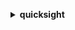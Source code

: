 **<details ><summary style="color:none;">quicksight</summary><blockquote>**

- **<details><summary style="color:none;"><b><u>cancel-ingestion</b></u></summary><blockquote>**

  * **<p style="color:none;">--aws-account-id</p>**
  * **<p style="color:none;">--data-set-id</p>**
  * **<p style="color:none;">--ingestion-id</p>**
  * **<p style="color:none;">--cli-input-json</p>**
  * **<p style="color:none;">--cli-input-yaml</p>**
  * **<p style="color:none;">--generate-cli-skeleton</p>**
  </br>
  **<p style="color:red;">Description</p>**
  </br>
  ## **Examples**
  ```bash

  ```
  ```json

  ```


- **<details><summary style="color:none;"><b><u>create-account-customization</b></u></summary><blockquote>**

  * **<p style="color:none;">--aws-account-id</p>**
  * **<p style="color:none;">--namespace</p>**
  * **<p style="color:none;">--account-customization</p>**
  * **<p style="color:none;">--tags</p>**
  * **<p style="color:none;">--cli-input-json</p>**
  * **<p style="color:none;">--cli-input-yaml</p>**
  * **<p style="color:none;">--generate-cli-skeleton</p>**
  </br>
  **<p style="color:red;">Description</p>**
  </br>
  ## **Examples**
  ```bash

  ```
  ```json

  ```


- **<details><summary style="color:none;"><b><u>create-analysis</b></u></summary><blockquote>**

  * **<p style="color:none;">--aws-account-id</p>**
  * **<p style="color:none;">--analysis-id</p>**
  * **<p style="color:none;">--name</p>**
  * **<p style="color:none;">--parameters</p>**
  * **<p style="color:none;">--permissions</p>**
  * **<p style="color:none;">--source-entity</p>**
  * **<p style="color:none;">--theme-arn</p>**
  * **<p style="color:none;">--tags</p>**
  * **<p style="color:none;">--cli-input-json</p>**
  * **<p style="color:none;">--cli-input-yaml</p>**
  * **<p style="color:none;">--generate-cli-skeleton</p>**
  </br>
  **<p style="color:red;">Description</p>**
  </br>
  ## **Examples**
  ```bash

  ```
  ```json

  ```


- **<details><summary style="color:none;"><b><u>create-dashboard</b></u></summary><blockquote>**

  * **<p style="color:none;">--aws-account-id</p>**
  * **<p style="color:none;">--dashboard-id</p>**
  * **<p style="color:none;">--name</p>**
  * **<p style="color:none;">--parameters</p>**
  * **<p style="color:none;">--permissions</p>**
  * **<p style="color:none;">--source-entity</p>**
  * **<p style="color:none;">--tags</p>**
  * **<p style="color:none;">--version-description</p>**
  * **<p style="color:none;">--dashboard-publish-options</p>**
  * **<p style="color:none;">--theme-arn</p>**
  * **<p style="color:none;">--cli-input-json</p>**
  * **<p style="color:none;">--cli-input-yaml</p>**
  * **<p style="color:none;">--generate-cli-skeleton</p>**
  </br>
  **<p style="color:red;">Description</p>**
  </br>
  ## **Examples**
  ```bash

  ```
  ```json

  ```


- **<details><summary style="color:none;"><b><u>create-data-set</b></u></summary><blockquote>**

  * **<p style="color:none;">--aws-account-id</p>**
  * **<p style="color:none;">--data-set-id</p>**
  * **<p style="color:none;">--name</p>**
  * **<p style="color:none;">--physical-table-map</p>**
  * **<p style="color:none;">--logical-table-map</p>**
  * **<p style="color:none;">--import-mode</p>**
  * **<p style="color:none;">--column-groups</p>**
  * **<p style="color:none;">--field-folders</p>**
  * **<p style="color:none;">--permissions</p>**
  * **<p style="color:none;">--row-level-permission-data-set</p>**
  * **<p style="color:none;">--column-level-permission-rules</p>**
  * **<p style="color:none;">--tags</p>**
  * **<p style="color:none;">--cli-input-json</p>**
  * **<p style="color:none;">--cli-input-yaml</p>**
  * **<p style="color:none;">--generate-cli-skeleton</p>**
  </br>
  **<p style="color:red;">Description</p>**
  </br>
  ## **Examples**
  ```bash

  ```
  ```json

  ```


- **<details><summary style="color:none;"><b><u>create-data-source</b></u></summary><blockquote>**

  * **<p style="color:none;">--aws-account-id</p>**
  * **<p style="color:none;">--data-source-id</p>**
  * **<p style="color:none;">--name</p>**
  * **<p style="color:none;">--type</p>**
  * **<p style="color:none;">--data-source-parameters</p>**
  * **<p style="color:none;">--credentials</p>**
  * **<p style="color:none;">--permissions</p>**
  * **<p style="color:none;">--vpc-connection-properties</p>**
  * **<p style="color:none;">--ssl-properties</p>**
  * **<p style="color:none;">--tags</p>**
  * **<p style="color:none;">--cli-input-json</p>**
  * **<p style="color:none;">--cli-input-yaml</p>**
  * **<p style="color:none;">--generate-cli-skeleton</p>**
  </br>
  **<p style="color:red;">Description</p>**
  </br>
  ## **Examples**
  ```bash

  ```
  ```json

  ```


- **<details><summary style="color:none;"><b><u>create-folder</b></u></summary><blockquote>**

  * **<p style="color:none;">--aws-account-id</p>**
  * **<p style="color:none;">--folder-id</p>**
  * **<p style="color:none;">--name</p>**
  * **<p style="color:none;">--folder-type</p>**
  * **<p style="color:none;">--parent-folder-arn</p>**
  * **<p style="color:none;">--permissions</p>**
  * **<p style="color:none;">--tags</p>**
  * **<p style="color:none;">--cli-input-json</p>**
  * **<p style="color:none;">--cli-input-yaml</p>**
  * **<p style="color:none;">--generate-cli-skeleton</p>**
  </br>
  **<p style="color:red;">Description</p>**
  </br>
  ## **Examples**
  ```bash

  ```
  ```json

  ```


- **<details><summary style="color:none;"><b><u>create-folder-membership</b></u></summary><blockquote>**

  * **<p style="color:none;">--aws-account-id</p>**
  * **<p style="color:none;">--folder-id</p>**
  * **<p style="color:none;">--member-id</p>**
  * **<p style="color:none;">--member-type</p>**
  * **<p style="color:none;">--cli-input-json</p>**
  * **<p style="color:none;">--cli-input-yaml</p>**
  * **<p style="color:none;">--generate-cli-skeleton</p>**
  </br>
  **<p style="color:red;">Description</p>**
  </br>
  ## **Examples**
  ```bash

  ```
  ```json

  ```


- **<details><summary style="color:none;"><b><u>create-group</b></u></summary><blockquote>**

  * **<p style="color:none;">--group-name</p>**
  * **<p style="color:none;">--description</p>**
  * **<p style="color:none;">--aws-account-id</p>**
  * **<p style="color:none;">--namespace</p>**
  * **<p style="color:none;">--cli-input-json</p>**
  * **<p style="color:none;">--cli-input-yaml</p>**
  * **<p style="color:none;">--generate-cli-skeleton</p>**
  </br>
  **<p style="color:red;">Description</p>**
  </br>
  ## **Examples**
  ```bash

  ```
  ```json

  ```


- **<details><summary style="color:none;"><b><u>create-group-membership</b></u></summary><blockquote>**

  * **<p style="color:none;">--member-name</p>**
  * **<p style="color:none;">--group-name</p>**
  * **<p style="color:none;">--aws-account-id</p>**
  * **<p style="color:none;">--namespace</p>**
  * **<p style="color:none;">--cli-input-json</p>**
  * **<p style="color:none;">--cli-input-yaml</p>**
  * **<p style="color:none;">--generate-cli-skeleton</p>**
  </br>
  **<p style="color:red;">Description</p>**
  </br>
  ## **Examples**
  ```bash

  ```
  ```json

  ```


- **<details><summary style="color:none;"><b><u>create-iam-policy-assignment</b></u></summary><blockquote>**

  * **<p style="color:none;">--aws-account-id</p>**
  * **<p style="color:none;">--assignment-name</p>**
  * **<p style="color:none;">--assignment-status</p>**
  * **<p style="color:none;">--policy-arn</p>**
  * **<p style="color:none;">--identities</p>**
  * **<p style="color:none;">--namespace</p>**
  * **<p style="color:none;">--cli-input-json</p>**
  * **<p style="color:none;">--cli-input-yaml</p>**
  * **<p style="color:none;">--generate-cli-skeleton</p>**
  </br>
  **<p style="color:red;">Description</p>**
  </br>
  ## **Examples**
  ```bash

  ```
  ```json

  ```


- **<details><summary style="color:none;"><b><u>create-ingestion</b></u></summary><blockquote>**

  * **<p style="color:none;">--data-set-id</p>**
  * **<p style="color:none;">--ingestion-id</p>**
  * **<p style="color:none;">--aws-account-id</p>**
  * **<p style="color:none;">--cli-input-json</p>**
  * **<p style="color:none;">--cli-input-yaml</p>**
  * **<p style="color:none;">--generate-cli-skeleton</p>**
  </br>
  **<p style="color:red;">Description</p>**
  </br>
  ## **Examples**
  ```bash

  ```
  ```json

  ```


- **<details><summary style="color:none;"><b><u>create-namespace</b></u></summary><blockquote>**

  * **<p style="color:none;">--aws-account-id</p>**
  * **<p style="color:none;">--namespace</p>**
  * **<p style="color:none;">--identity-store</p>**
  * **<p style="color:none;">--tags</p>**
  * **<p style="color:none;">--cli-input-json</p>**
  * **<p style="color:none;">--cli-input-yaml</p>**
  * **<p style="color:none;">--generate-cli-skeleton</p>**
  </br>
  **<p style="color:red;">Description</p>**
  </br>
  ## **Examples**
  ```bash

  ```
  ```json

  ```


- **<details><summary style="color:none;"><b><u>create-template</b></u></summary><blockquote>**

  * **<p style="color:none;">--aws-account-id</p>**
  * **<p style="color:none;">--template-id</p>**
  * **<p style="color:none;">--name</p>**
  * **<p style="color:none;">--permissions</p>**
  * **<p style="color:none;">--source-entity</p>**
  * **<p style="color:none;">--tags</p>**
  * **<p style="color:none;">--version-description</p>**
  * **<p style="color:none;">--cli-input-json</p>**
  * **<p style="color:none;">--cli-input-yaml</p>**
  * **<p style="color:none;">--generate-cli-skeleton</p>**
  </br>
  **<p style="color:red;">Description</p>**
  </br>
  ## **Examples**
  ```bash

  ```
  ```json

  ```


- **<details><summary style="color:none;"><b><u>create-template-alias</b></u></summary><blockquote>**

  * **<p style="color:none;">--aws-account-id</p>**
  * **<p style="color:none;">--template-id</p>**
  * **<p style="color:none;">--alias-name</p>**
  * **<p style="color:none;">--template-version-number</p>**
  * **<p style="color:none;">--cli-input-json</p>**
  * **<p style="color:none;">--cli-input-yaml</p>**
  * **<p style="color:none;">--generate-cli-skeleton</p>**
  </br>
  **<p style="color:red;">Description</p>**
  </br>
  ## **Examples**
  ```bash

  ```
  ```json

  ```


- **<details><summary style="color:none;"><b><u>create-theme</b></u></summary><blockquote>**

  * **<p style="color:none;">--aws-account-id</p>**
  * **<p style="color:none;">--theme-id</p>**
  * **<p style="color:none;">--name</p>**
  * **<p style="color:none;">--base-theme-id</p>**
  * **<p style="color:none;">--version-description</p>**
  * **<p style="color:none;">--configuration</p>**
  * **<p style="color:none;">--permissions</p>**
  * **<p style="color:none;">--tags</p>**
  * **<p style="color:none;">--cli-input-json</p>**
  * **<p style="color:none;">--cli-input-yaml</p>**
  * **<p style="color:none;">--generate-cli-skeleton</p>**
  </br>
  **<p style="color:red;">Description</p>**
  </br>
  ## **Examples**
  ```bash

  ```
  ```json

  ```


- **<details><summary style="color:none;"><b><u>create-theme-alias</b></u></summary><blockquote>**

  * **<p style="color:none;">--aws-account-id</p>**
  * **<p style="color:none;">--theme-id</p>**
  * **<p style="color:none;">--alias-name</p>**
  * **<p style="color:none;">--theme-version-number</p>**
  * **<p style="color:none;">--cli-input-json</p>**
  * **<p style="color:none;">--cli-input-yaml</p>**
  * **<p style="color:none;">--generate-cli-skeleton</p>**
  </br>
  **<p style="color:red;">Description</p>**
  </br>
  ## **Examples**
  ```bash

  ```
  ```json

  ```


- **<details><summary style="color:none;"><b><u>delete-account-customization</b></u></summary><blockquote>**

  * **<p style="color:none;">--aws-account-id</p>**
  * **<p style="color:none;">--namespace</p>**
  * **<p style="color:none;">--cli-input-json</p>**
  * **<p style="color:none;">--cli-input-yaml</p>**
  * **<p style="color:none;">--generate-cli-skeleton</p>**
  </br>
  **<p style="color:red;">Description</p>**
  </br>
  ## **Examples**
  ```bash

  ```
  ```json

  ```


- **<details><summary style="color:none;"><b><u>delete-analysis</b></u></summary><blockquote>**

  * **<p style="color:none;">--aws-account-id</p>**
  * **<p style="color:none;">--analysis-id</p>**
  * **<p style="color:none;">--recovery-window-in-days</p>**
  * **<p style="color:none;">--force-delete-without-recovery</p>**
  * **<p style="color:none;">--no-force-delete-without-recovery</p>**
  * **<p style="color:none;">--cli-input-json</p>**
  * **<p style="color:none;">--cli-input-yaml</p>**
  * **<p style="color:none;">--generate-cli-skeleton</p>**
  </br>
  **<p style="color:red;">Description</p>**
  </br>
  ## **Examples**
  ```bash

  ```
  ```json

  ```


- **<details><summary style="color:none;"><b><u>delete-dashboard</b></u></summary><blockquote>**

  * **<p style="color:none;">--aws-account-id</p>**
  * **<p style="color:none;">--dashboard-id</p>**
  * **<p style="color:none;">--version-number</p>**
  * **<p style="color:none;">--cli-input-json</p>**
  * **<p style="color:none;">--cli-input-yaml</p>**
  * **<p style="color:none;">--generate-cli-skeleton</p>**
  </br>
  **<p style="color:red;">Description</p>**
  </br>
  ## **Examples**
  ```bash

  ```
  ```json

  ```


- **<details><summary style="color:none;"><b><u>delete-data-set</b></u></summary><blockquote>**

  * **<p style="color:none;">--aws-account-id</p>**
  * **<p style="color:none;">--data-set-id</p>**
  * **<p style="color:none;">--cli-input-json</p>**
  * **<p style="color:none;">--cli-input-yaml</p>**
  * **<p style="color:none;">--generate-cli-skeleton</p>**
  </br>
  **<p style="color:red;">Description</p>**
  </br>
  ## **Examples**
  ```bash

  ```
  ```json

  ```


- **<details><summary style="color:none;"><b><u>delete-data-source</b></u></summary><blockquote>**

  * **<p style="color:none;">--aws-account-id</p>**
  * **<p style="color:none;">--data-source-id</p>**
  * **<p style="color:none;">--cli-input-json</p>**
  * **<p style="color:none;">--cli-input-yaml</p>**
  * **<p style="color:none;">--generate-cli-skeleton</p>**
  </br>
  **<p style="color:red;">Description</p>**
  </br>
  ## **Examples**
  ```bash

  ```
  ```json

  ```


- **<details><summary style="color:none;"><b><u>delete-folder</b></u></summary><blockquote>**

  * **<p style="color:none;">--aws-account-id</p>**
  * **<p style="color:none;">--folder-id</p>**
  * **<p style="color:none;">--cli-input-json</p>**
  * **<p style="color:none;">--cli-input-yaml</p>**
  * **<p style="color:none;">--generate-cli-skeleton</p>**
  </br>
  **<p style="color:red;">Description</p>**
  </br>
  ## **Examples**
  ```bash

  ```
  ```json

  ```


- **<details><summary style="color:none;"><b><u>delete-folder-membership</b></u></summary><blockquote>**

  * **<p style="color:none;">--aws-account-id</p>**
  * **<p style="color:none;">--folder-id</p>**
  * **<p style="color:none;">--member-id</p>**
  * **<p style="color:none;">--member-type</p>**
  * **<p style="color:none;">--cli-input-json</p>**
  * **<p style="color:none;">--cli-input-yaml</p>**
  * **<p style="color:none;">--generate-cli-skeleton</p>**
  </br>
  **<p style="color:red;">Description</p>**
  </br>
  ## **Examples**
  ```bash

  ```
  ```json

  ```


- **<details><summary style="color:none;"><b><u>delete-group</b></u></summary><blockquote>**

  * **<p style="color:none;">--group-name</p>**
  * **<p style="color:none;">--aws-account-id</p>**
  * **<p style="color:none;">--namespace</p>**
  * **<p style="color:none;">--cli-input-json</p>**
  * **<p style="color:none;">--cli-input-yaml</p>**
  * **<p style="color:none;">--generate-cli-skeleton</p>**
  </br>
  **<p style="color:red;">Description</p>**
  </br>
  ## **Examples**
  ```bash

  ```
  ```json

  ```


- **<details><summary style="color:none;"><b><u>delete-group-membership</b></u></summary><blockquote>**

  * **<p style="color:none;">--member-name</p>**
  * **<p style="color:none;">--group-name</p>**
  * **<p style="color:none;">--aws-account-id</p>**
  * **<p style="color:none;">--namespace</p>**
  * **<p style="color:none;">--cli-input-json</p>**
  * **<p style="color:none;">--cli-input-yaml</p>**
  * **<p style="color:none;">--generate-cli-skeleton</p>**
  </br>
  **<p style="color:red;">Description</p>**
  </br>
  ## **Examples**
  ```bash

  ```
  ```json

  ```


- **<details><summary style="color:none;"><b><u>delete-iam-policy-assignment</b></u></summary><blockquote>**

  * **<p style="color:none;">--aws-account-id</p>**
  * **<p style="color:none;">--assignment-name</p>**
  * **<p style="color:none;">--namespace</p>**
  * **<p style="color:none;">--cli-input-json</p>**
  * **<p style="color:none;">--cli-input-yaml</p>**
  * **<p style="color:none;">--generate-cli-skeleton</p>**
  </br>
  **<p style="color:red;">Description</p>**
  </br>
  ## **Examples**
  ```bash

  ```
  ```json

  ```


- **<details><summary style="color:none;"><b><u>delete-namespace</b></u></summary><blockquote>**

  * **<p style="color:none;">--aws-account-id</p>**
  * **<p style="color:none;">--namespace</p>**
  * **<p style="color:none;">--cli-input-json</p>**
  * **<p style="color:none;">--cli-input-yaml</p>**
  * **<p style="color:none;">--generate-cli-skeleton</p>**
  </br>
  **<p style="color:red;">Description</p>**
  </br>
  ## **Examples**
  ```bash

  ```
  ```json

  ```


- **<details><summary style="color:none;"><b><u>delete-template</b></u></summary><blockquote>**

  * **<p style="color:none;">--aws-account-id</p>**
  * **<p style="color:none;">--template-id</p>**
  * **<p style="color:none;">--version-number</p>**
  * **<p style="color:none;">--cli-input-json</p>**
  * **<p style="color:none;">--cli-input-yaml</p>**
  * **<p style="color:none;">--generate-cli-skeleton</p>**
  </br>
  **<p style="color:red;">Description</p>**
  </br>
  ## **Examples**
  ```bash

  ```
  ```json

  ```


- **<details><summary style="color:none;"><b><u>delete-template-alias</b></u></summary><blockquote>**

  * **<p style="color:none;">--aws-account-id</p>**
  * **<p style="color:none;">--template-id</p>**
  * **<p style="color:none;">--alias-name</p>**
  * **<p style="color:none;">--cli-input-json</p>**
  * **<p style="color:none;">--cli-input-yaml</p>**
  * **<p style="color:none;">--generate-cli-skeleton</p>**
  </br>
  **<p style="color:red;">Description</p>**
  </br>
  ## **Examples**
  ```bash

  ```
  ```json

  ```


- **<details><summary style="color:none;"><b><u>delete-theme</b></u></summary><blockquote>**

  * **<p style="color:none;">--aws-account-id</p>**
  * **<p style="color:none;">--theme-id</p>**
  * **<p style="color:none;">--version-number</p>**
  * **<p style="color:none;">--cli-input-json</p>**
  * **<p style="color:none;">--cli-input-yaml</p>**
  * **<p style="color:none;">--generate-cli-skeleton</p>**
  </br>
  **<p style="color:red;">Description</p>**
  </br>
  ## **Examples**
  ```bash

  ```
  ```json

  ```


- **<details><summary style="color:none;"><b><u>delete-theme-alias</b></u></summary><blockquote>**

  * **<p style="color:none;">--aws-account-id</p>**
  * **<p style="color:none;">--theme-id</p>**
  * **<p style="color:none;">--alias-name</p>**
  * **<p style="color:none;">--cli-input-json</p>**
  * **<p style="color:none;">--cli-input-yaml</p>**
  * **<p style="color:none;">--generate-cli-skeleton</p>**
  </br>
  **<p style="color:red;">Description</p>**
  </br>
  ## **Examples**
  ```bash

  ```
  ```json

  ```


- **<details><summary style="color:none;"><b><u>delete-user</b></u></summary><blockquote>**

  * **<p style="color:none;">--user-name</p>**
  * **<p style="color:none;">--aws-account-id</p>**
  * **<p style="color:none;">--namespace</p>**
  * **<p style="color:none;">--cli-input-json</p>**
  * **<p style="color:none;">--cli-input-yaml</p>**
  * **<p style="color:none;">--generate-cli-skeleton</p>**
  </br>
  **<p style="color:red;">Description</p>**
  </br>
  ## **Examples**
  ```bash

  ```
  ```json

  ```


- **<details><summary style="color:none;"><b><u>delete-user-by-principal-id</b></u></summary><blockquote>**

  * **<p style="color:none;">--principal-id</p>**
  * **<p style="color:none;">--aws-account-id</p>**
  * **<p style="color:none;">--namespace</p>**
  * **<p style="color:none;">--cli-input-json</p>**
  * **<p style="color:none;">--cli-input-yaml</p>**
  * **<p style="color:none;">--generate-cli-skeleton</p>**
  </br>
  **<p style="color:red;">Description</p>**
  </br>
  ## **Examples**
  ```bash

  ```
  ```json

  ```


- **<details><summary style="color:none;"><b><u>describe-account-customization</b></u></summary><blockquote>**

  * **<p style="color:none;">--aws-account-id</p>**
  * **<p style="color:none;">--namespace</p>**
  * **<p style="color:none;">--resolved</p>**
  * **<p style="color:none;">--no-resolved</p>**
  * **<p style="color:none;">--cli-input-json</p>**
  * **<p style="color:none;">--cli-input-yaml</p>**
  * **<p style="color:none;">--generate-cli-skeleton</p>**
  </br>
  **<p style="color:red;">Description</p>**
  </br>
  ## **Examples**
  ```bash

  ```
  ```json

  ```


- **<details><summary style="color:none;"><b><u>describe-account-settings</b></u></summary><blockquote>**

  * **<p style="color:none;">--aws-account-id</p>**
  * **<p style="color:none;">--cli-input-json</p>**
  * **<p style="color:none;">--cli-input-yaml</p>**
  * **<p style="color:none;">--generate-cli-skeleton</p>**
  </br>
  **<p style="color:red;">Description</p>**
  </br>
  ## **Examples**
  ```bash

  ```
  ```json

  ```


- **<details><summary style="color:none;"><b><u>describe-analysis</b></u></summary><blockquote>**

  * **<p style="color:none;">--aws-account-id</p>**
  * **<p style="color:none;">--analysis-id</p>**
  * **<p style="color:none;">--cli-input-json</p>**
  * **<p style="color:none;">--cli-input-yaml</p>**
  * **<p style="color:none;">--generate-cli-skeleton</p>**
  </br>
  **<p style="color:red;">Description</p>**
  </br>
  ## **Examples**
  ```bash

  ```
  ```json

  ```


- **<details><summary style="color:none;"><b><u>describe-analysis-permissions</b></u></summary><blockquote>**

  * **<p style="color:none;">--aws-account-id</p>**
  * **<p style="color:none;">--analysis-id</p>**
  * **<p style="color:none;">--cli-input-json</p>**
  * **<p style="color:none;">--cli-input-yaml</p>**
  * **<p style="color:none;">--generate-cli-skeleton</p>**
  </br>
  **<p style="color:red;">Description</p>**
  </br>
  ## **Examples**
  ```bash

  ```
  ```json

  ```


- **<details><summary style="color:none;"><b><u>describe-dashboard</b></u></summary><blockquote>**

  * **<p style="color:none;">--aws-account-id</p>**
  * **<p style="color:none;">--dashboard-id</p>**
  * **<p style="color:none;">--version-number</p>**
  * **<p style="color:none;">--alias-name</p>**
  * **<p style="color:none;">--cli-input-json</p>**
  * **<p style="color:none;">--cli-input-yaml</p>**
  * **<p style="color:none;">--generate-cli-skeleton</p>**
  </br>
  **<p style="color:red;">Description</p>**
  </br>
  ## **Examples**
  ```bash

  ```
  ```json

  ```


- **<details><summary style="color:none;"><b><u>describe-dashboard-permissions</b></u></summary><blockquote>**

  * **<p style="color:none;">--aws-account-id</p>**
  * **<p style="color:none;">--dashboard-id</p>**
  * **<p style="color:none;">--cli-input-json</p>**
  * **<p style="color:none;">--cli-input-yaml</p>**
  * **<p style="color:none;">--generate-cli-skeleton</p>**
  </br>
  **<p style="color:red;">Description</p>**
  </br>
  ## **Examples**
  ```bash

  ```
  ```json

  ```


- **<details><summary style="color:none;"><b><u>describe-data-set</b></u></summary><blockquote>**

  * **<p style="color:none;">--aws-account-id</p>**
  * **<p style="color:none;">--data-set-id</p>**
  * **<p style="color:none;">--cli-input-json</p>**
  * **<p style="color:none;">--cli-input-yaml</p>**
  * **<p style="color:none;">--generate-cli-skeleton</p>**
  </br>
  **<p style="color:red;">Description</p>**
  </br>
  ## **Examples**
  ```bash

  ```
  ```json

  ```


- **<details><summary style="color:none;"><b><u>describe-data-set-permissions</b></u></summary><blockquote>**

  * **<p style="color:none;">--aws-account-id</p>**
  * **<p style="color:none;">--data-set-id</p>**
  * **<p style="color:none;">--cli-input-json</p>**
  * **<p style="color:none;">--cli-input-yaml</p>**
  * **<p style="color:none;">--generate-cli-skeleton</p>**
  </br>
  **<p style="color:red;">Description</p>**
  </br>
  ## **Examples**
  ```bash

  ```
  ```json

  ```


- **<details><summary style="color:none;"><b><u>describe-data-source</b></u></summary><blockquote>**

  * **<p style="color:none;">--aws-account-id</p>**
  * **<p style="color:none;">--data-source-id</p>**
  * **<p style="color:none;">--cli-input-json</p>**
  * **<p style="color:none;">--cli-input-yaml</p>**
  * **<p style="color:none;">--generate-cli-skeleton</p>**
  </br>
  **<p style="color:red;">Description</p>**
  </br>
  ## **Examples**
  ```bash

  ```
  ```json

  ```


- **<details><summary style="color:none;"><b><u>describe-data-source-permissions</b></u></summary><blockquote>**

  * **<p style="color:none;">--aws-account-id</p>**
  * **<p style="color:none;">--data-source-id</p>**
  * **<p style="color:none;">--cli-input-json</p>**
  * **<p style="color:none;">--cli-input-yaml</p>**
  * **<p style="color:none;">--generate-cli-skeleton</p>**
  </br>
  **<p style="color:red;">Description</p>**
  </br>
  ## **Examples**
  ```bash

  ```
  ```json

  ```


- **<details><summary style="color:none;"><b><u>describe-folder</b></u></summary><blockquote>**

  * **<p style="color:none;">--aws-account-id</p>**
  * **<p style="color:none;">--folder-id</p>**
  * **<p style="color:none;">--cli-input-json</p>**
  * **<p style="color:none;">--cli-input-yaml</p>**
  * **<p style="color:none;">--generate-cli-skeleton</p>**
  </br>
  **<p style="color:red;">Description</p>**
  </br>
  ## **Examples**
  ```bash

  ```
  ```json

  ```


- **<details><summary style="color:none;"><b><u>describe-folder-permissions</b></u></summary><blockquote>**

  * **<p style="color:none;">--aws-account-id</p>**
  * **<p style="color:none;">--folder-id</p>**
  * **<p style="color:none;">--cli-input-json</p>**
  * **<p style="color:none;">--cli-input-yaml</p>**
  * **<p style="color:none;">--generate-cli-skeleton</p>**
  </br>
  **<p style="color:red;">Description</p>**
  </br>
  ## **Examples**
  ```bash

  ```
  ```json

  ```


- **<details><summary style="color:none;"><b><u>describe-folder-resolved-permissions</b></u></summary><blockquote>**

  * **<p style="color:none;">--aws-account-id</p>**
  * **<p style="color:none;">--folder-id</p>**
  * **<p style="color:none;">--cli-input-json</p>**
  * **<p style="color:none;">--cli-input-yaml</p>**
  * **<p style="color:none;">--generate-cli-skeleton</p>**
  </br>
  **<p style="color:red;">Description</p>**
  </br>
  ## **Examples**
  ```bash

  ```
  ```json

  ```


- **<details><summary style="color:none;"><b><u>describe-group</b></u></summary><blockquote>**

  * **<p style="color:none;">--group-name</p>**
  * **<p style="color:none;">--aws-account-id</p>**
  * **<p style="color:none;">--namespace</p>**
  * **<p style="color:none;">--cli-input-json</p>**
  * **<p style="color:none;">--cli-input-yaml</p>**
  * **<p style="color:none;">--generate-cli-skeleton</p>**
  </br>
  **<p style="color:red;">Description</p>**
  </br>
  ## **Examples**
  ```bash

  ```
  ```json

  ```


- **<details><summary style="color:none;"><b><u>describe-iam-policy-assignment</b></u></summary><blockquote>**

  * **<p style="color:none;">--aws-account-id</p>**
  * **<p style="color:none;">--assignment-name</p>**
  * **<p style="color:none;">--namespace</p>**
  * **<p style="color:none;">--cli-input-json</p>**
  * **<p style="color:none;">--cli-input-yaml</p>**
  * **<p style="color:none;">--generate-cli-skeleton</p>**
  </br>
  **<p style="color:red;">Description</p>**
  </br>
  ## **Examples**
  ```bash

  ```
  ```json

  ```


- **<details><summary style="color:none;"><b><u>describe-ingestion</b></u></summary><blockquote>**

  * **<p style="color:none;">--aws-account-id</p>**
  * **<p style="color:none;">--data-set-id</p>**
  * **<p style="color:none;">--ingestion-id</p>**
  * **<p style="color:none;">--cli-input-json</p>**
  * **<p style="color:none;">--cli-input-yaml</p>**
  * **<p style="color:none;">--generate-cli-skeleton</p>**
  </br>
  **<p style="color:red;">Description</p>**
  </br>
  ## **Examples**
  ```bash

  ```
  ```json

  ```


- **<details><summary style="color:none;"><b><u>describe-namespace</b></u></summary><blockquote>**

  * **<p style="color:none;">--aws-account-id</p>**
  * **<p style="color:none;">--namespace</p>**
  * **<p style="color:none;">--cli-input-json</p>**
  * **<p style="color:none;">--cli-input-yaml</p>**
  * **<p style="color:none;">--generate-cli-skeleton</p>**
  </br>
  **<p style="color:red;">Description</p>**
  </br>
  ## **Examples**
  ```bash

  ```
  ```json

  ```


- **<details><summary style="color:none;"><b><u>describe-template</b></u></summary><blockquote>**

  * **<p style="color:none;">--aws-account-id</p>**
  * **<p style="color:none;">--template-id</p>**
  * **<p style="color:none;">--version-number</p>**
  * **<p style="color:none;">--alias-name</p>**
  * **<p style="color:none;">--cli-input-json</p>**
  * **<p style="color:none;">--cli-input-yaml</p>**
  * **<p style="color:none;">--generate-cli-skeleton</p>**
  </br>
  **<p style="color:red;">Description</p>**
  </br>
  ## **Examples**
  ```bash

  ```
  ```json

  ```


- **<details><summary style="color:none;"><b><u>describe-template-alias</b></u></summary><blockquote>**

  * **<p style="color:none;">--aws-account-id</p>**
  * **<p style="color:none;">--template-id</p>**
  * **<p style="color:none;">--alias-name</p>**
  * **<p style="color:none;">--cli-input-json</p>**
  * **<p style="color:none;">--cli-input-yaml</p>**
  * **<p style="color:none;">--generate-cli-skeleton</p>**
  </br>
  **<p style="color:red;">Description</p>**
  </br>
  ## **Examples**
  ```bash

  ```
  ```json

  ```


- **<details><summary style="color:none;"><b><u>describe-template-permissions</b></u></summary><blockquote>**

  * **<p style="color:none;">--aws-account-id</p>**
  * **<p style="color:none;">--template-id</p>**
  * **<p style="color:none;">--cli-input-json</p>**
  * **<p style="color:none;">--cli-input-yaml</p>**
  * **<p style="color:none;">--generate-cli-skeleton</p>**
  </br>
  **<p style="color:red;">Description</p>**
  </br>
  ## **Examples**
  ```bash

  ```
  ```json

  ```


- **<details><summary style="color:none;"><b><u>describe-theme</b></u></summary><blockquote>**

  * **<p style="color:none;">--aws-account-id</p>**
  * **<p style="color:none;">--theme-id</p>**
  * **<p style="color:none;">--version-number</p>**
  * **<p style="color:none;">--alias-name</p>**
  * **<p style="color:none;">--cli-input-json</p>**
  * **<p style="color:none;">--cli-input-yaml</p>**
  * **<p style="color:none;">--generate-cli-skeleton</p>**
  </br>
  **<p style="color:red;">Description</p>**
  </br>
  ## **Examples**
  ```bash

  ```
  ```json

  ```


- **<details><summary style="color:none;"><b><u>describe-theme-alias</b></u></summary><blockquote>**

  * **<p style="color:none;">--aws-account-id</p>**
  * **<p style="color:none;">--theme-id</p>**
  * **<p style="color:none;">--alias-name</p>**
  * **<p style="color:none;">--cli-input-json</p>**
  * **<p style="color:none;">--cli-input-yaml</p>**
  * **<p style="color:none;">--generate-cli-skeleton</p>**
  </br>
  **<p style="color:red;">Description</p>**
  </br>
  ## **Examples**
  ```bash

  ```
  ```json

  ```


- **<details><summary style="color:none;"><b><u>describe-theme-permissions</b></u></summary><blockquote>**

  * **<p style="color:none;">--aws-account-id</p>**
  * **<p style="color:none;">--theme-id</p>**
  * **<p style="color:none;">--cli-input-json</p>**
  * **<p style="color:none;">--cli-input-yaml</p>**
  * **<p style="color:none;">--generate-cli-skeleton</p>**
  </br>
  **<p style="color:red;">Description</p>**
  </br>
  ## **Examples**
  ```bash

  ```
  ```json

  ```


- **<details><summary style="color:none;"><b><u>describe-user</b></u></summary><blockquote>**

  * **<p style="color:none;">--user-name</p>**
  * **<p style="color:none;">--aws-account-id</p>**
  * **<p style="color:none;">--namespace</p>**
  * **<p style="color:none;">--cli-input-json</p>**
  * **<p style="color:none;">--cli-input-yaml</p>**
  * **<p style="color:none;">--generate-cli-skeleton</p>**
  </br>
  **<p style="color:red;">Description</p>**
  </br>
  ## **Examples**
  ```bash

  ```
  ```json

  ```


- **<details><summary style="color:none;"><b><u>get-dashboard-embed-url</b></u></summary><blockquote>**

  * **<p style="color:none;">--aws-account-id</p>**
  * **<p style="color:none;">--dashboard-id</p>**
  * **<p style="color:none;">--identity-type</p>**
  * **<p style="color:none;">--session-lifetime-in-minutes</p>**
  * **<p style="color:none;">--undo-redo-disabled</p>**
  * **<p style="color:none;">--no-undo-redo-disabled</p>**
  * **<p style="color:none;">--reset-disabled</p>**
  * **<p style="color:none;">--no-reset-disabled</p>**
  * **<p style="color:none;">--state-persistence-enabled</p>**
  * **<p style="color:none;">--no-state-persistence-enabled</p>**
  * **<p style="color:none;">--user-arn</p>**
  * **<p style="color:none;">--namespace</p>**
  * **<p style="color:none;">--additional-dashboard-ids</p>**
  * **<p style="color:none;">--cli-input-json</p>**
  * **<p style="color:none;">--cli-input-yaml</p>**
  * **<p style="color:none;">--generate-cli-skeleton</p>**
  </br>
  **<p style="color:red;">Description</p>**
  </br>
  ## **Examples**
  ```bash

  ```
  ```json

  ```


- **<details><summary style="color:none;"><b><u>get-session-embed-url</b></u></summary><blockquote>**

  * **<p style="color:none;">--aws-account-id</p>**
  * **<p style="color:none;">--entry-point</p>**
  * **<p style="color:none;">--session-lifetime-in-minutes</p>**
  * **<p style="color:none;">--user-arn</p>**
  * **<p style="color:none;">--cli-input-json</p>**
  * **<p style="color:none;">--cli-input-yaml</p>**
  * **<p style="color:none;">--generate-cli-skeleton</p>**
  </br>
  **<p style="color:red;">Description</p>**
  </br>
  ## **Examples**
  ```bash

  ```
  ```json

  ```


- **<details><summary style="color:none;"><b><u>help</b></u></summary><blockquote>**

  * **<p style="color:none;"></p>**
  </br>
  **<p style="color:red;">Description</p>**
  </br>
  ## **Examples**
  ```bash

  ```
  ```json

  ```


- **<details><summary style="color:none;"><b><u>list-analyses</b></u></summary><blockquote>**

  * **<p style="color:none;">--aws-account-id</p>**
  * **<p style="color:none;">--cli-input-json</p>**
  * **<p style="color:none;">--cli-input-yaml</p>**
  * **<p style="color:none;">--starting-token</p>**
  * **<p style="color:none;">--page-size</p>**
  * **<p style="color:none;">--max-items</p>**
  * **<p style="color:none;">--generate-cli-skeleton</p>**
  </br>
  **<p style="color:red;">Description</p>**
  </br>
  ## **Examples**
  ```bash

  ```
  ```json

  ```


- **<details><summary style="color:none;"><b><u>list-dashboards</b></u></summary><blockquote>**

  * **<p style="color:none;">--aws-account-id</p>**
  * **<p style="color:none;">--cli-input-json</p>**
  * **<p style="color:none;">--cli-input-yaml</p>**
  * **<p style="color:none;">--starting-token</p>**
  * **<p style="color:none;">--page-size</p>**
  * **<p style="color:none;">--max-items</p>**
  * **<p style="color:none;">--generate-cli-skeleton</p>**
  </br>
  **<p style="color:red;">Description</p>**
  </br>
  ## **Examples**
  ```bash

  ```
  ```json

  ```


- **<details><summary style="color:none;"><b><u>list-dashboard-versions</b></u></summary><blockquote>**

  * **<p style="color:none;">--aws-account-id</p>**
  * **<p style="color:none;">--dashboard-id</p>**
  * **<p style="color:none;">--cli-input-json</p>**
  * **<p style="color:none;">--cli-input-yaml</p>**
  * **<p style="color:none;">--starting-token</p>**
  * **<p style="color:none;">--page-size</p>**
  * **<p style="color:none;">--max-items</p>**
  * **<p style="color:none;">--generate-cli-skeleton</p>**
  </br>
  **<p style="color:red;">Description</p>**
  </br>
  ## **Examples**
  ```bash

  ```
  ```json

  ```


- **<details><summary style="color:none;"><b><u>list-data-sets</b></u></summary><blockquote>**

  * **<p style="color:none;">--aws-account-id</p>**
  * **<p style="color:none;">--cli-input-json</p>**
  * **<p style="color:none;">--cli-input-yaml</p>**
  * **<p style="color:none;">--starting-token</p>**
  * **<p style="color:none;">--page-size</p>**
  * **<p style="color:none;">--max-items</p>**
  * **<p style="color:none;">--generate-cli-skeleton</p>**
  </br>
  **<p style="color:red;">Description</p>**
  </br>
  ## **Examples**
  ```bash

  ```
  ```json

  ```


- **<details><summary style="color:none;"><b><u>list-data-sources</b></u></summary><blockquote>**

  * **<p style="color:none;">--aws-account-id</p>**
  * **<p style="color:none;">--cli-input-json</p>**
  * **<p style="color:none;">--cli-input-yaml</p>**
  * **<p style="color:none;">--starting-token</p>**
  * **<p style="color:none;">--page-size</p>**
  * **<p style="color:none;">--max-items</p>**
  * **<p style="color:none;">--generate-cli-skeleton</p>**
  </br>
  **<p style="color:red;">Description</p>**
  </br>
  ## **Examples**
  ```bash

  ```
  ```json

  ```


- **<details><summary style="color:none;"><b><u>list-folder-members</b></u></summary><blockquote>**

  * **<p style="color:none;">--aws-account-id</p>**
  * **<p style="color:none;">--folder-id</p>**
  * **<p style="color:none;">--next-token</p>**
  * **<p style="color:none;">--max-results</p>**
  * **<p style="color:none;">--cli-input-json</p>**
  * **<p style="color:none;">--cli-input-yaml</p>**
  * **<p style="color:none;">--generate-cli-skeleton</p>**
  </br>
  **<p style="color:red;">Description</p>**
  </br>
  ## **Examples**
  ```bash

  ```
  ```json

  ```


- **<details><summary style="color:none;"><b><u>list-folders</b></u></summary><blockquote>**

  * **<p style="color:none;">--aws-account-id</p>**
  * **<p style="color:none;">--next-token</p>**
  * **<p style="color:none;">--max-results</p>**
  * **<p style="color:none;">--cli-input-json</p>**
  * **<p style="color:none;">--cli-input-yaml</p>**
  * **<p style="color:none;">--generate-cli-skeleton</p>**
  </br>
  **<p style="color:red;">Description</p>**
  </br>
  ## **Examples**
  ```bash

  ```
  ```json

  ```


- **<details><summary style="color:none;"><b><u>list-group-memberships</b></u></summary><blockquote>**

  * **<p style="color:none;">--group-name</p>**
  * **<p style="color:none;">--next-token</p>**
  * **<p style="color:none;">--max-results</p>**
  * **<p style="color:none;">--aws-account-id</p>**
  * **<p style="color:none;">--namespace</p>**
  * **<p style="color:none;">--cli-input-json</p>**
  * **<p style="color:none;">--cli-input-yaml</p>**
  * **<p style="color:none;">--generate-cli-skeleton</p>**
  </br>
  **<p style="color:red;">Description</p>**
  </br>
  ## **Examples**
  ```bash

  ```
  ```json

  ```


- **<details><summary style="color:none;"><b><u>list-groups</b></u></summary><blockquote>**

  * **<p style="color:none;">--aws-account-id</p>**
  * **<p style="color:none;">--next-token</p>**
  * **<p style="color:none;">--max-results</p>**
  * **<p style="color:none;">--namespace</p>**
  * **<p style="color:none;">--cli-input-json</p>**
  * **<p style="color:none;">--cli-input-yaml</p>**
  * **<p style="color:none;">--generate-cli-skeleton</p>**
  </br>
  **<p style="color:red;">Description</p>**
  </br>
  ## **Examples**
  ```bash

  ```
  ```json

  ```


- **<details><summary style="color:none;"><b><u>list-iam-policy-assignments</b></u></summary><blockquote>**

  * **<p style="color:none;">--aws-account-id</p>**
  * **<p style="color:none;">--assignment-status</p>**
  * **<p style="color:none;">--namespace</p>**
  * **<p style="color:none;">--next-token</p>**
  * **<p style="color:none;">--max-results</p>**
  * **<p style="color:none;">--cli-input-json</p>**
  * **<p style="color:none;">--cli-input-yaml</p>**
  * **<p style="color:none;">--generate-cli-skeleton</p>**
  </br>
  **<p style="color:red;">Description</p>**
  </br>
  ## **Examples**
  ```bash

  ```
  ```json

  ```


- **<details><summary style="color:none;"><b><u>list-iam-policy-assignments-for-user</b></u></summary><blockquote>**

  * **<p style="color:none;">--aws-account-id</p>**
  * **<p style="color:none;">--user-name</p>**
  * **<p style="color:none;">--next-token</p>**
  * **<p style="color:none;">--max-results</p>**
  * **<p style="color:none;">--namespace</p>**
  * **<p style="color:none;">--cli-input-json</p>**
  * **<p style="color:none;">--cli-input-yaml</p>**
  * **<p style="color:none;">--generate-cli-skeleton</p>**
  </br>
  **<p style="color:red;">Description</p>**
  </br>
  ## **Examples**
  ```bash

  ```
  ```json

  ```


- **<details><summary style="color:none;"><b><u>list-ingestions</b></u></summary><blockquote>**

  * **<p style="color:none;">--data-set-id</p>**
  * **<p style="color:none;">--aws-account-id</p>**
  * **<p style="color:none;">--cli-input-json</p>**
  * **<p style="color:none;">--cli-input-yaml</p>**
  * **<p style="color:none;">--starting-token</p>**
  * **<p style="color:none;">--page-size</p>**
  * **<p style="color:none;">--max-items</p>**
  * **<p style="color:none;">--generate-cli-skeleton</p>**
  </br>
  **<p style="color:red;">Description</p>**
  </br>
  ## **Examples**
  ```bash

  ```
  ```json

  ```


- **<details><summary style="color:none;"><b><u>list-namespaces</b></u></summary><blockquote>**

  * **<p style="color:none;">--aws-account-id</p>**
  * **<p style="color:none;">--cli-input-json</p>**
  * **<p style="color:none;">--cli-input-yaml</p>**
  * **<p style="color:none;">--starting-token</p>**
  * **<p style="color:none;">--page-size</p>**
  * **<p style="color:none;">--max-items</p>**
  * **<p style="color:none;">--generate-cli-skeleton</p>**
  </br>
  **<p style="color:red;">Description</p>**
  </br>
  ## **Examples**
  ```bash

  ```
  ```json

  ```


- **<details><summary style="color:none;"><b><u>list-tags-for-resource</b></u></summary><blockquote>**

  * **<p style="color:none;">--resource-arn</p>**
  * **<p style="color:none;">--cli-input-json</p>**
  * **<p style="color:none;">--cli-input-yaml</p>**
  * **<p style="color:none;">--generate-cli-skeleton</p>**
  </br>
  **<p style="color:red;">Description</p>**
  </br>
  ## **Examples**
  ```bash

  ```
  ```json

  ```


- **<details><summary style="color:none;"><b><u>list-template-aliases</b></u></summary><blockquote>**

  * **<p style="color:none;">--aws-account-id</p>**
  * **<p style="color:none;">--template-id</p>**
  * **<p style="color:none;">--cli-input-json</p>**
  * **<p style="color:none;">--cli-input-yaml</p>**
  * **<p style="color:none;">--starting-token</p>**
  * **<p style="color:none;">--page-size</p>**
  * **<p style="color:none;">--max-items</p>**
  * **<p style="color:none;">--generate-cli-skeleton</p>**
  </br>
  **<p style="color:red;">Description</p>**
  </br>
  ## **Examples**
  ```bash

  ```
  ```json

  ```


- **<details><summary style="color:none;"><b><u>list-templates</b></u></summary><blockquote>**

  * **<p style="color:none;">--aws-account-id</p>**
  * **<p style="color:none;">--cli-input-json</p>**
  * **<p style="color:none;">--cli-input-yaml</p>**
  * **<p style="color:none;">--starting-token</p>**
  * **<p style="color:none;">--page-size</p>**
  * **<p style="color:none;">--max-items</p>**
  * **<p style="color:none;">--generate-cli-skeleton</p>**
  </br>
  **<p style="color:red;">Description</p>**
  </br>
  ## **Examples**
  ```bash

  ```
  ```json

  ```


- **<details><summary style="color:none;"><b><u>list-template-versions</b></u></summary><blockquote>**

  * **<p style="color:none;">--aws-account-id</p>**
  * **<p style="color:none;">--template-id</p>**
  * **<p style="color:none;">--cli-input-json</p>**
  * **<p style="color:none;">--cli-input-yaml</p>**
  * **<p style="color:none;">--starting-token</p>**
  * **<p style="color:none;">--page-size</p>**
  * **<p style="color:none;">--max-items</p>**
  * **<p style="color:none;">--generate-cli-skeleton</p>**
  </br>
  **<p style="color:red;">Description</p>**
  </br>
  ## **Examples**
  ```bash

  ```
  ```json

  ```


- **<details><summary style="color:none;"><b><u>list-theme-aliases</b></u></summary><blockquote>**

  * **<p style="color:none;">--aws-account-id</p>**
  * **<p style="color:none;">--theme-id</p>**
  * **<p style="color:none;">--next-token</p>**
  * **<p style="color:none;">--max-results</p>**
  * **<p style="color:none;">--cli-input-json</p>**
  * **<p style="color:none;">--cli-input-yaml</p>**
  * **<p style="color:none;">--generate-cli-skeleton</p>**
  </br>
  **<p style="color:red;">Description</p>**
  </br>
  ## **Examples**
  ```bash

  ```
  ```json

  ```


- **<details><summary style="color:none;"><b><u>list-themes</b></u></summary><blockquote>**

  * **<p style="color:none;">--aws-account-id</p>**
  * **<p style="color:none;">--type</p>**
  * **<p style="color:none;">--cli-input-json</p>**
  * **<p style="color:none;">--cli-input-yaml</p>**
  * **<p style="color:none;">--starting-token</p>**
  * **<p style="color:none;">--page-size</p>**
  * **<p style="color:none;">--max-items</p>**
  * **<p style="color:none;">--generate-cli-skeleton</p>**
  </br>
  **<p style="color:red;">Description</p>**
  </br>
  ## **Examples**
  ```bash

  ```
  ```json

  ```


- **<details><summary style="color:none;"><b><u>list-theme-versions</b></u></summary><blockquote>**

  * **<p style="color:none;">--aws-account-id</p>**
  * **<p style="color:none;">--theme-id</p>**
  * **<p style="color:none;">--cli-input-json</p>**
  * **<p style="color:none;">--cli-input-yaml</p>**
  * **<p style="color:none;">--starting-token</p>**
  * **<p style="color:none;">--page-size</p>**
  * **<p style="color:none;">--max-items</p>**
  * **<p style="color:none;">--generate-cli-skeleton</p>**
  </br>
  **<p style="color:red;">Description</p>**
  </br>
  ## **Examples**
  ```bash

  ```
  ```json

  ```


- **<details><summary style="color:none;"><b><u>list-user-groups</b></u></summary><blockquote>**

  * **<p style="color:none;">--user-name</p>**
  * **<p style="color:none;">--aws-account-id</p>**
  * **<p style="color:none;">--namespace</p>**
  * **<p style="color:none;">--next-token</p>**
  * **<p style="color:none;">--max-results</p>**
  * **<p style="color:none;">--cli-input-json</p>**
  * **<p style="color:none;">--cli-input-yaml</p>**
  * **<p style="color:none;">--generate-cli-skeleton</p>**
  </br>
  **<p style="color:red;">Description</p>**
  </br>
  ## **Examples**
  ```bash

  ```
  ```json

  ```


- **<details><summary style="color:none;"><b><u>list-users</b></u></summary><blockquote>**

  * **<p style="color:none;">--aws-account-id</p>**
  * **<p style="color:none;">--next-token</p>**
  * **<p style="color:none;">--max-results</p>**
  * **<p style="color:none;">--namespace</p>**
  * **<p style="color:none;">--cli-input-json</p>**
  * **<p style="color:none;">--cli-input-yaml</p>**
  * **<p style="color:none;">--generate-cli-skeleton</p>**
  </br>
  **<p style="color:red;">Description</p>**
  </br>
  ## **Examples**
  ```bash

  ```
  ```json

  ```


- **<details><summary style="color:none;"><b><u>register-user</b></u></summary><blockquote>**

  * **<p style="color:none;">--identity-type</p>**
  * **<p style="color:none;">--email</p>**
  * **<p style="color:none;">--user-role</p>**
  * **<p style="color:none;">--iam-arn</p>**
  * **<p style="color:none;">--session-name</p>**
  * **<p style="color:none;">--aws-account-id</p>**
  * **<p style="color:none;">--namespace</p>**
  * **<p style="color:none;">--user-name</p>**
  * **<p style="color:none;">--custom-permissions-name</p>**
  * **<p style="color:none;">--external-login-federation-provider-type</p>**
  * **<p style="color:none;">--custom-federation-provider-url</p>**
  * **<p style="color:none;">--external-login-id</p>**
  * **<p style="color:none;">--cli-input-json</p>**
  * **<p style="color:none;">--cli-input-yaml</p>**
  * **<p style="color:none;">--generate-cli-skeleton</p>**
  </br>
  **<p style="color:red;">Description</p>**
  </br>
  ## **Examples**
  ```bash

  ```
  ```json

  ```


- **<details><summary style="color:none;"><b><u>restore-analysis</b></u></summary><blockquote>**

  * **<p style="color:none;">--aws-account-id</p>**
  * **<p style="color:none;">--analysis-id</p>**
  * **<p style="color:none;">--cli-input-json</p>**
  * **<p style="color:none;">--cli-input-yaml</p>**
  * **<p style="color:none;">--generate-cli-skeleton</p>**
  </br>
  **<p style="color:red;">Description</p>**
  </br>
  ## **Examples**
  ```bash

  ```
  ```json

  ```


- **<details><summary style="color:none;"><b><u>search-analyses</b></u></summary><blockquote>**

  * **<p style="color:none;">--aws-account-id</p>**
  * **<p style="color:none;">--filters</p>**
  * **<p style="color:none;">--cli-input-json</p>**
  * **<p style="color:none;">--cli-input-yaml</p>**
  * **<p style="color:none;">--starting-token</p>**
  * **<p style="color:none;">--page-size</p>**
  * **<p style="color:none;">--max-items</p>**
  * **<p style="color:none;">--generate-cli-skeleton</p>**
  </br>
  **<p style="color:red;">Description</p>**
  </br>
  ## **Examples**
  ```bash

  ```
  ```json

  ```


- **<details><summary style="color:none;"><b><u>search-dashboards</b></u></summary><blockquote>**

  * **<p style="color:none;">--aws-account-id</p>**
  * **<p style="color:none;">--filters</p>**
  * **<p style="color:none;">--cli-input-json</p>**
  * **<p style="color:none;">--cli-input-yaml</p>**
  * **<p style="color:none;">--starting-token</p>**
  * **<p style="color:none;">--page-size</p>**
  * **<p style="color:none;">--max-items</p>**
  * **<p style="color:none;">--generate-cli-skeleton</p>**
  </br>
  **<p style="color:red;">Description</p>**
  </br>
  ## **Examples**
  ```bash

  ```
  ```json

  ```


- **<details><summary style="color:none;"><b><u>search-folders</b></u></summary><blockquote>**

  * **<p style="color:none;">--aws-account-id</p>**
  * **<p style="color:none;">--filters</p>**
  * **<p style="color:none;">--next-token</p>**
  * **<p style="color:none;">--max-results</p>**
  * **<p style="color:none;">--cli-input-json</p>**
  * **<p style="color:none;">--cli-input-yaml</p>**
  * **<p style="color:none;">--generate-cli-skeleton</p>**
  </br>
  **<p style="color:red;">Description</p>**
  </br>
  ## **Examples**
  ```bash

  ```
  ```json

  ```


- **<details><summary style="color:none;"><b><u>tag-resource</b></u></summary><blockquote>**

  * **<p style="color:none;">--resource-arn</p>**
  * **<p style="color:none;">--tags</p>**
  * **<p style="color:none;">--cli-input-json</p>**
  * **<p style="color:none;">--cli-input-yaml</p>**
  * **<p style="color:none;">--generate-cli-skeleton</p>**
  </br>
  **<p style="color:red;">Description</p>**
  </br>
  ## **Examples**
  ```bash

  ```
  ```json

  ```


- **<details><summary style="color:none;"><b><u>untag-resource</b></u></summary><blockquote>**

  * **<p style="color:none;">--resource-arn</p>**
  * **<p style="color:none;">--tag-keys</p>**
  * **<p style="color:none;">--cli-input-json</p>**
  * **<p style="color:none;">--cli-input-yaml</p>**
  * **<p style="color:none;">--generate-cli-skeleton</p>**
  </br>
  **<p style="color:red;">Description</p>**
  </br>
  ## **Examples**
  ```bash

  ```
  ```json

  ```


- **<details><summary style="color:none;"><b><u>update-account-customization</b></u></summary><blockquote>**

  * **<p style="color:none;">--aws-account-id</p>**
  * **<p style="color:none;">--namespace</p>**
  * **<p style="color:none;">--account-customization</p>**
  * **<p style="color:none;">--cli-input-json</p>**
  * **<p style="color:none;">--cli-input-yaml</p>**
  * **<p style="color:none;">--generate-cli-skeleton</p>**
  </br>
  **<p style="color:red;">Description</p>**
  </br>
  ## **Examples**
  ```bash

  ```
  ```json

  ```


- **<details><summary style="color:none;"><b><u>update-account-settings</b></u></summary><blockquote>**

  * **<p style="color:none;">--aws-account-id</p>**
  * **<p style="color:none;">--default-namespace</p>**
  * **<p style="color:none;">--notification-email</p>**
  * **<p style="color:none;">--cli-input-json</p>**
  * **<p style="color:none;">--cli-input-yaml</p>**
  * **<p style="color:none;">--generate-cli-skeleton</p>**
  </br>
  **<p style="color:red;">Description</p>**
  </br>
  ## **Examples**
  ```bash

  ```
  ```json

  ```


- **<details><summary style="color:none;"><b><u>update-analysis</b></u></summary><blockquote>**

  * **<p style="color:none;">--aws-account-id</p>**
  * **<p style="color:none;">--analysis-id</p>**
  * **<p style="color:none;">--name</p>**
  * **<p style="color:none;">--parameters</p>**
  * **<p style="color:none;">--source-entity</p>**
  * **<p style="color:none;">--theme-arn</p>**
  * **<p style="color:none;">--cli-input-json</p>**
  * **<p style="color:none;">--cli-input-yaml</p>**
  * **<p style="color:none;">--generate-cli-skeleton</p>**
  </br>
  **<p style="color:red;">Description</p>**
  </br>
  ## **Examples**
  ```bash

  ```
  ```json

  ```


- **<details><summary style="color:none;"><b><u>update-analysis-permissions</b></u></summary><blockquote>**

  * **<p style="color:none;">--aws-account-id</p>**
  * **<p style="color:none;">--analysis-id</p>**
  * **<p style="color:none;">--grant-permissions</p>**
  * **<p style="color:none;">--revoke-permissions</p>**
  * **<p style="color:none;">--cli-input-json</p>**
  * **<p style="color:none;">--cli-input-yaml</p>**
  * **<p style="color:none;">--generate-cli-skeleton</p>**
  </br>
  **<p style="color:red;">Description</p>**
  </br>
  ## **Examples**
  ```bash

  ```
  ```json

  ```


- **<details><summary style="color:none;"><b><u>update-dashboard</b></u></summary><blockquote>**

  * **<p style="color:none;">--aws-account-id</p>**
  * **<p style="color:none;">--dashboard-id</p>**
  * **<p style="color:none;">--name</p>**
  * **<p style="color:none;">--source-entity</p>**
  * **<p style="color:none;">--parameters</p>**
  * **<p style="color:none;">--version-description</p>**
  * **<p style="color:none;">--dashboard-publish-options</p>**
  * **<p style="color:none;">--theme-arn</p>**
  * **<p style="color:none;">--cli-input-json</p>**
  * **<p style="color:none;">--cli-input-yaml</p>**
  * **<p style="color:none;">--generate-cli-skeleton</p>**
  </br>
  **<p style="color:red;">Description</p>**
  </br>
  ## **Examples**
  ```bash

  ```
  ```json

  ```


- **<details><summary style="color:none;"><b><u>update-dashboard-permissions</b></u></summary><blockquote>**

  * **<p style="color:none;">--aws-account-id</p>**
  * **<p style="color:none;">--dashboard-id</p>**
  * **<p style="color:none;">--grant-permissions</p>**
  * **<p style="color:none;">--revoke-permissions</p>**
  * **<p style="color:none;">--cli-input-json</p>**
  * **<p style="color:none;">--cli-input-yaml</p>**
  * **<p style="color:none;">--generate-cli-skeleton</p>**
  </br>
  **<p style="color:red;">Description</p>**
  </br>
  ## **Examples**
  ```bash

  ```
  ```json

  ```


- **<details><summary style="color:none;"><b><u>update-dashboard-published-version</b></u></summary><blockquote>**

  * **<p style="color:none;">--aws-account-id</p>**
  * **<p style="color:none;">--dashboard-id</p>**
  * **<p style="color:none;">--version-number</p>**
  * **<p style="color:none;">--cli-input-json</p>**
  * **<p style="color:none;">--cli-input-yaml</p>**
  * **<p style="color:none;">--generate-cli-skeleton</p>**
  </br>
  **<p style="color:red;">Description</p>**
  </br>
  ## **Examples**
  ```bash

  ```
  ```json

  ```


- **<details><summary style="color:none;"><b><u>update-data-set</b></u></summary><blockquote>**

  * **<p style="color:none;">--aws-account-id</p>**
  * **<p style="color:none;">--data-set-id</p>**
  * **<p style="color:none;">--name</p>**
  * **<p style="color:none;">--physical-table-map</p>**
  * **<p style="color:none;">--logical-table-map</p>**
  * **<p style="color:none;">--import-mode</p>**
  * **<p style="color:none;">--column-groups</p>**
  * **<p style="color:none;">--field-folders</p>**
  * **<p style="color:none;">--row-level-permission-data-set</p>**
  * **<p style="color:none;">--column-level-permission-rules</p>**
  * **<p style="color:none;">--cli-input-json</p>**
  * **<p style="color:none;">--cli-input-yaml</p>**
  * **<p style="color:none;">--generate-cli-skeleton</p>**
  </br>
  **<p style="color:red;">Description</p>**
  </br>
  ## **Examples**
  ```bash

  ```
  ```json

  ```


- **<details><summary style="color:none;"><b><u>update-data-set-permissions</b></u></summary><blockquote>**

  * **<p style="color:none;">--aws-account-id</p>**
  * **<p style="color:none;">--data-set-id</p>**
  * **<p style="color:none;">--grant-permissions</p>**
  * **<p style="color:none;">--revoke-permissions</p>**
  * **<p style="color:none;">--cli-input-json</p>**
  * **<p style="color:none;">--cli-input-yaml</p>**
  * **<p style="color:none;">--generate-cli-skeleton</p>**
  </br>
  **<p style="color:red;">Description</p>**
  </br>
  ## **Examples**
  ```bash

  ```
  ```json

  ```


- **<details><summary style="color:none;"><b><u>update-data-source</b></u></summary><blockquote>**

  * **<p style="color:none;">--aws-account-id</p>**
  * **<p style="color:none;">--data-source-id</p>**
  * **<p style="color:none;">--name</p>**
  * **<p style="color:none;">--data-source-parameters</p>**
  * **<p style="color:none;">--credentials</p>**
  * **<p style="color:none;">--vpc-connection-properties</p>**
  * **<p style="color:none;">--ssl-properties</p>**
  * **<p style="color:none;">--cli-input-json</p>**
  * **<p style="color:none;">--cli-input-yaml</p>**
  * **<p style="color:none;">--generate-cli-skeleton</p>**
  </br>
  **<p style="color:red;">Description</p>**
  </br>
  ## **Examples**
  ```bash

  ```
  ```json

  ```


- **<details><summary style="color:none;"><b><u>update-data-source-permissions</b></u></summary><blockquote>**

  * **<p style="color:none;">--aws-account-id</p>**
  * **<p style="color:none;">--data-source-id</p>**
  * **<p style="color:none;">--grant-permissions</p>**
  * **<p style="color:none;">--revoke-permissions</p>**
  * **<p style="color:none;">--cli-input-json</p>**
  * **<p style="color:none;">--cli-input-yaml</p>**
  * **<p style="color:none;">--generate-cli-skeleton</p>**
  </br>
  **<p style="color:red;">Description</p>**
  </br>
  ## **Examples**
  ```bash

  ```
  ```json

  ```


- **<details><summary style="color:none;"><b><u>update-folder</b></u></summary><blockquote>**

  * **<p style="color:none;">--aws-account-id</p>**
  * **<p style="color:none;">--folder-id</p>**
  * **<p style="color:none;">--name</p>**
  * **<p style="color:none;">--cli-input-json</p>**
  * **<p style="color:none;">--cli-input-yaml</p>**
  * **<p style="color:none;">--generate-cli-skeleton</p>**
  </br>
  **<p style="color:red;">Description</p>**
  </br>
  ## **Examples**
  ```bash

  ```
  ```json

  ```


- **<details><summary style="color:none;"><b><u>update-folder-permissions</b></u></summary><blockquote>**

  * **<p style="color:none;">--aws-account-id</p>**
  * **<p style="color:none;">--folder-id</p>**
  * **<p style="color:none;">--grant-permissions</p>**
  * **<p style="color:none;">--revoke-permissions</p>**
  * **<p style="color:none;">--cli-input-json</p>**
  * **<p style="color:none;">--cli-input-yaml</p>**
  * **<p style="color:none;">--generate-cli-skeleton</p>**
  </br>
  **<p style="color:red;">Description</p>**
  </br>
  ## **Examples**
  ```bash

  ```
  ```json

  ```


- **<details><summary style="color:none;"><b><u>update-group</b></u></summary><blockquote>**

  * **<p style="color:none;">--group-name</p>**
  * **<p style="color:none;">--description</p>**
  * **<p style="color:none;">--aws-account-id</p>**
  * **<p style="color:none;">--namespace</p>**
  * **<p style="color:none;">--cli-input-json</p>**
  * **<p style="color:none;">--cli-input-yaml</p>**
  * **<p style="color:none;">--generate-cli-skeleton</p>**
  </br>
  **<p style="color:red;">Description</p>**
  </br>
  ## **Examples**
  ```bash

  ```
  ```json

  ```


- **<details><summary style="color:none;"><b><u>update-iam-policy-assignment</b></u></summary><blockquote>**

  * **<p style="color:none;">--aws-account-id</p>**
  * **<p style="color:none;">--assignment-name</p>**
  * **<p style="color:none;">--namespace</p>**
  * **<p style="color:none;">--assignment-status</p>**
  * **<p style="color:none;">--policy-arn</p>**
  * **<p style="color:none;">--identities</p>**
  * **<p style="color:none;">--cli-input-json</p>**
  * **<p style="color:none;">--cli-input-yaml</p>**
  * **<p style="color:none;">--generate-cli-skeleton</p>**
  </br>
  **<p style="color:red;">Description</p>**
  </br>
  ## **Examples**
  ```bash

  ```
  ```json

  ```


- **<details><summary style="color:none;"><b><u>update-template</b></u></summary><blockquote>**

  * **<p style="color:none;">--aws-account-id</p>**
  * **<p style="color:none;">--template-id</p>**
  * **<p style="color:none;">--source-entity</p>**
  * **<p style="color:none;">--version-description</p>**
  * **<p style="color:none;">--name</p>**
  * **<p style="color:none;">--cli-input-json</p>**
  * **<p style="color:none;">--cli-input-yaml</p>**
  * **<p style="color:none;">--generate-cli-skeleton</p>**
  </br>
  **<p style="color:red;">Description</p>**
  </br>
  ## **Examples**
  ```bash

  ```
  ```json

  ```


- **<details><summary style="color:none;"><b><u>update-template-alias</b></u></summary><blockquote>**

  * **<p style="color:none;">--aws-account-id</p>**
  * **<p style="color:none;">--template-id</p>**
  * **<p style="color:none;">--alias-name</p>**
  * **<p style="color:none;">--template-version-number</p>**
  * **<p style="color:none;">--cli-input-json</p>**
  * **<p style="color:none;">--cli-input-yaml</p>**
  * **<p style="color:none;">--generate-cli-skeleton</p>**
  </br>
  **<p style="color:red;">Description</p>**
  </br>
  ## **Examples**
  ```bash

  ```
  ```json

  ```


- **<details><summary style="color:none;"><b><u>update-template-permissions</b></u></summary><blockquote>**

  * **<p style="color:none;">--aws-account-id</p>**
  * **<p style="color:none;">--template-id</p>**
  * **<p style="color:none;">--grant-permissions</p>**
  * **<p style="color:none;">--revoke-permissions</p>**
  * **<p style="color:none;">--cli-input-json</p>**
  * **<p style="color:none;">--cli-input-yaml</p>**
  * **<p style="color:none;">--generate-cli-skeleton</p>**
  </br>
  **<p style="color:red;">Description</p>**
  </br>
  ## **Examples**
  ```bash

  ```
  ```json

  ```


- **<details><summary style="color:none;"><b><u>update-theme</b></u></summary><blockquote>**

  * **<p style="color:none;">--aws-account-id</p>**
  * **<p style="color:none;">--theme-id</p>**
  * **<p style="color:none;">--name</p>**
  * **<p style="color:none;">--base-theme-id</p>**
  * **<p style="color:none;">--version-description</p>**
  * **<p style="color:none;">--configuration</p>**
  * **<p style="color:none;">--cli-input-json</p>**
  * **<p style="color:none;">--cli-input-yaml</p>**
  * **<p style="color:none;">--generate-cli-skeleton</p>**
  </br>
  **<p style="color:red;">Description</p>**
  </br>
  ## **Examples**
  ```bash

  ```
  ```json

  ```


- **<details><summary style="color:none;"><b><u>update-theme-alias</b></u></summary><blockquote>**

  * **<p style="color:none;">--aws-account-id</p>**
  * **<p style="color:none;">--theme-id</p>**
  * **<p style="color:none;">--alias-name</p>**
  * **<p style="color:none;">--theme-version-number</p>**
  * **<p style="color:none;">--cli-input-json</p>**
  * **<p style="color:none;">--cli-input-yaml</p>**
  * **<p style="color:none;">--generate-cli-skeleton</p>**
  </br>
  **<p style="color:red;">Description</p>**
  </br>
  ## **Examples**
  ```bash

  ```
  ```json

  ```


- **<details><summary style="color:none;"><b><u>update-theme-permissions</b></u></summary><blockquote>**

  * **<p style="color:none;">--aws-account-id</p>**
  * **<p style="color:none;">--theme-id</p>**
  * **<p style="color:none;">--grant-permissions</p>**
  * **<p style="color:none;">--revoke-permissions</p>**
  * **<p style="color:none;">--cli-input-json</p>**
  * **<p style="color:none;">--cli-input-yaml</p>**
  * **<p style="color:none;">--generate-cli-skeleton</p>**
  </br>
  **<p style="color:red;">Description</p>**
  </br>
  ## **Examples**
  ```bash

  ```
  ```json

  ```


- **<details><summary style="color:none;"><b><u>update-user</b></u></summary><blockquote>**

  * **<p style="color:none;">--user-name</p>**
  * **<p style="color:none;">--aws-account-id</p>**
  * **<p style="color:none;">--namespace</p>**
  * **<p style="color:none;">--email</p>**
  * **<p style="color:none;">--role</p>**
  * **<p style="color:none;">--custom-permissions-name</p>**
  * **<p style="color:none;">--unapply-custom-permissions</p>**
  * **<p style="color:none;">--no-unapply-custom-permissions</p>**
  * **<p style="color:none;">--external-login-federation-provider-type</p>**
  * **<p style="color:none;">--custom-federation-provider-url</p>**
  * **<p style="color:none;">--external-login-id</p>**
  * **<p style="color:none;">--cli-input-json</p>**
  * **<p style="color:none;">--cli-input-yaml</p>**
  * **<p style="color:none;">--generate-cli-skeleton</p>**
  </br>
  **<p style="color:red;">Description</p>**
  </br>
  ## **Examples**
  ```bash

  ```
  ```json

  ```


</blockquote></details>
</blockquote></details>
</blockquote></details>
</blockquote></details>
</blockquote></details>
</blockquote></details>
</blockquote></details>
</blockquote></details>
</blockquote></details>
</blockquote></details>
</blockquote></details>
</blockquote></details>
</blockquote></details>
</blockquote></details>
</blockquote></details>
</blockquote></details>
</blockquote></details>
</blockquote></details>
</blockquote></details>
</blockquote></details>
</blockquote></details>
</blockquote></details>
</blockquote></details>
</blockquote></details>
</blockquote></details>
</blockquote></details>
</blockquote></details>
</blockquote></details>
</blockquote></details>
</blockquote></details>
</blockquote></details>
</blockquote></details>
</blockquote></details>
</blockquote></details>
</blockquote></details>
</blockquote></details>
</blockquote></details>
</blockquote></details>
</blockquote></details>
</blockquote></details>
</blockquote></details>
</blockquote></details>
</blockquote></details>
</blockquote></details>
</blockquote></details>
</blockquote></details>
</blockquote></details>
</blockquote></details>
</blockquote></details>
</blockquote></details>
</blockquote></details>
</blockquote></details>
</blockquote></details>
</blockquote></details>
</blockquote></details>
</blockquote></details>
</blockquote></details>
</blockquote></details>
</blockquote></details>
</blockquote></details>
</blockquote></details>
</blockquote></details>
</blockquote></details>
</blockquote></details>
</blockquote></details>
</blockquote></details>
</blockquote></details>
</blockquote></details>
</blockquote></details>
</blockquote></details>
</blockquote></details>
</blockquote></details>
</blockquote></details>
</blockquote></details>
</blockquote></details>
</blockquote></details>
</blockquote></details>
</blockquote></details>
</blockquote></details>
</blockquote></details>
</blockquote></details>
</blockquote></details>
</blockquote></details>
</blockquote></details>
</blockquote></details>
</blockquote></details>
</blockquote></details>
</blockquote></details>
</blockquote></details>
</blockquote></details>
</blockquote></details>
</blockquote></details>
</blockquote></details>
</blockquote></details>
</blockquote></details>
</blockquote></details>
</blockquote></details>
</blockquote></details>
</blockquote></details>
</blockquote></details>
</blockquote></details>
</blockquote></details>
</blockquote></details>
</blockquote></details>
</blockquote></details>
</blockquote></details>
</blockquote></details>
</blockquote></details>
</blockquote></details>
</blockquote></details>
</blockquote></details>
</blockquote></details>
</blockquote></details>
